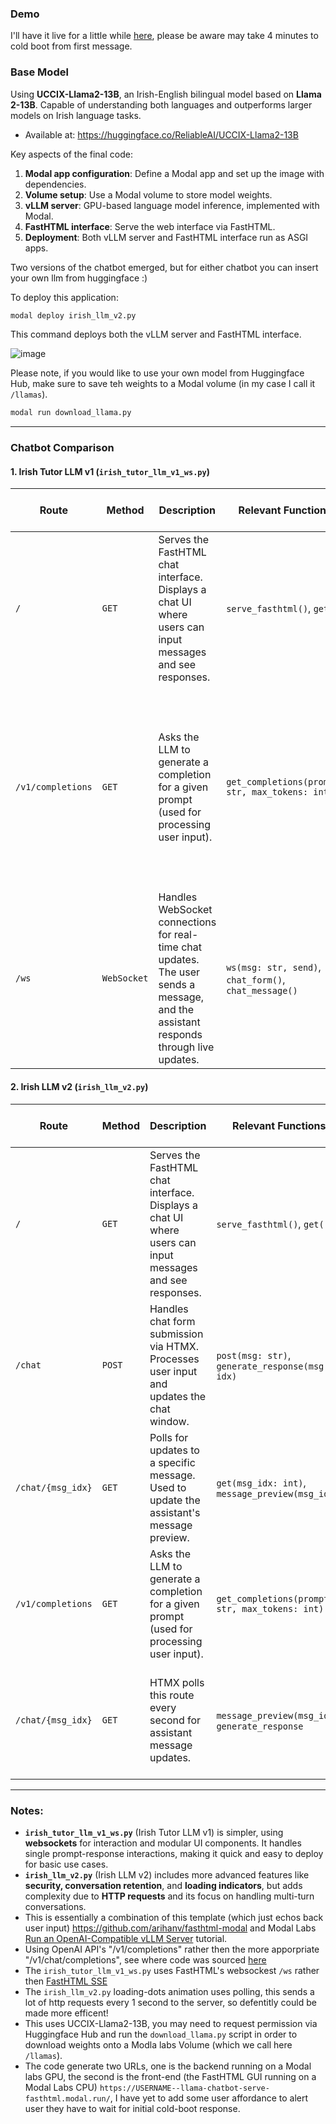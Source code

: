 ### Demo

I'll have it live for a little while [here](https://c123ian--irish-chatbot-serve-fasthtml.modal.run/), please be aware may take 4 minutes to cold boot from first message. 


### Base Model

Using **UCCIX-Llama2-13B**, an Irish-English bilingual model based on **Llama 2-13B**. Capable of understanding both languages and outperforms larger models on Irish language tasks.

- Available at: https://huggingface.co/ReliableAI/UCCIX-Llama2-13B

Key aspects of the final code:

1. **Modal app configuration**: Define a Modal app and set up the image with dependencies.
2. **Volume setup**: Use a Modal volume to store model weights.
3. **vLLM server**: GPU-based language model inference, implemented with Modal.
4. **FastHTML interface**: Serve the web interface via FastHTML.
5. **Deployment**: Both vLLM server and FastHTML interface run as ASGI apps.

Two versions of the chatbot emerged, but for either chatbot you can insert your own llm from huggingface :) 

To deploy this application:

```bash
modal deploy irish_llm_v2.py
```
This command deploys both the vLLM server and FastHTML interface.

![image](https://github.com/user-attachments/assets/d9201394-cf3d-424b-9f84-5d9d5caf69a7)


Please note, if you would like to use your own model from Huggingface Hub, make sure to save teh weights to a Modal volume (in my case I call it `/llamas`).

```bash
modal run download_llama.py
```


---

### Chatbot Comparison

#### 1. **Irish Tutor LLM v1** (`irish_tutor_llm_v1_ws.py`)

| **Route**               | **Method** | **Description**                                                                 | **Relevant Functions**                            | **Action When User Types "hello world"**                                 |
|-------------------------|------------|---------------------------------------------------------------------------------|---------------------------------------------------|-------------------------------------------------------------------------|
| `/`                     | `GET`      | Serves the FastHTML chat interface. Displays a chat UI where users can input messages and see responses. | `serve_fasthtml()`, `get()`                       | The user sees the chat interface with an input field for their message. |
| `/v1/completions`        | `GET`      | Asks the LLM to generate a completion for a given prompt (used for processing user input). | `get_completions(prompt: str, max_tokens: int)`   | The prompt **"Human: hello world\nAssistant:"** is sent to the LLM for processing. A response is generated and returned. **All previous chat messages are concatenated into a single conversation string and included in this prompt**. |
| `/ws`                   | `WebSocket` | Handles WebSocket connections for real-time chat updates. The user sends a message, and the assistant responds through live updates. | `ws(msg: str, send)`, `chat_form()`, `chat_message()`   | The user message **"hello world"** is sent to the LLM. The assistant's response is streamed back in real-time, updating the chat. |



#### 2. **Irish LLM v2** (`irish_llm_v2.py`)

| **Route**               | **Method** | **Description**                                                                 | **Relevant Functions**                            | **Action When User Types "hello world"**                                 |
|-------------------------|------------|---------------------------------------------------------------------------------|---------------------------------------------------|-------------------------------------------------------------------------|
| `/`                     | `GET`      | Serves the FastHTML chat interface. Displays a chat UI where users can input messages and see responses. | `serve_fasthtml()`, `get()`                       | The user sees the chat interface with an input field for their message. |
| `/chat`                 | `POST`     | Handles chat form submission via HTMX. Processes user input and updates the chat window. | `post(msg: str)`, `generate_response(msg, idx)`   | The user message **"hello world"** is added to the chat. The assistant's response starts loading (via `generate_response`). |
| `/chat/{msg_idx}`        | `GET`      | Polls for updates to a specific message. Used to update the assistant's message preview. | `get(msg_idx: int)`, `message_preview(msg_idx)`   | The assistant's response for **"hello world"** is updated in the chat once available. |
| `/v1/completions`        | `GET`      | Asks the LLM to generate a completion for a given prompt (used for processing user input). | `get_completions(prompt: str, max_tokens: int)`   | The prompt **"Human: hello world\nAssistant:"** is sent to the LLM for processing. A response is generated and returned. |
| `/chat/{msg_idx}`        | `GET`      | HTMX polls this route every second for assistant message updates.               | `message_preview(msg_idx)`, `generate_response`   | If the assistant response is not ready, a loading message is shown. Once ready, the assistant's response replaces the loading message. |


---

### Notes:
- **`irish_tutor_llm_v1_ws.py`** (Irish Tutor LLM v1) is simpler, using **websockets** for interaction and modular UI components. It handles single prompt-response interactions, making it quick and easy to deploy for basic use cases.
- **`irish_llm_v2.py`** (Irish LLM v2) includes more advanced features like **security, conversation retention**, and **loading indicators**, but adds complexity due to **HTTP requests** and its focus on handling multi-turn conversations.
- This is essentially a combination of this template (which just echos back user input) https://github.com/arihanv/fasthtml-modal and Modal Labs [Run an OpenAI-Compatible vLLM Server](https://github.com/modal-labs/modal-examples/blob/main/06_gpu_and_ml/llm-serving/vllm_inference.py) tutorial. 
- Using OpenAI API's  "/v1/completions" rather then the more apporpriate "/v1/chat/completions", see where code was sourced [here]( https://github.com/vllm-project/vllm/blob/507ef787d85dec24490069ffceacbd6b161f4f72/vllm/entrypoints/openai/api_server.py#L235C1-L247C1)
- The `irish_tutor_llm_v1_ws.py` uses FastHTML's websockest `/ws` rather then [FastHTML SSE](https://github.com/AnswerDotAI/fasthtml-example/blob/main/04_sse/sse_rand_scroll.py)
- The `irish_llm_v2.py` loading-dots animation uses polling, this sends a lot of http requests every 1 second to the server, so defentitly could be made more efficent!
- This uses UCCIX-Llama2-13B, you may need to request permission via Huggingface Hub and run the `download_llama.py` script in order to download weights onto a Modla labs Volume (which we call here `/llamas`).
- The code generate two URLs, one is the backend running on a Modal labs GPU, the second is the front-end (the FastHTML GUI running on a Modal Labs CPU) `https://USERNAME--llama-chatbot-serve-fasthtml.modal.run/`, I have yet to add some user affordance to alert user they have to wait for initial cold-boot response. 
